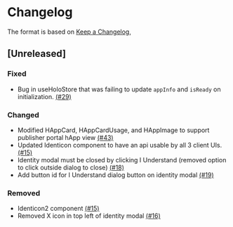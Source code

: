 # Changelog

The format is based on [Keep a Changelog](https://keepachangelog.com/en/1.0.0/),

## [Unreleased]

### Fixed
- Bug in useHoloStore that was failing to update `appInfo` and `isReady` on initialization. [(#29)]

### Changed
- Modified HAppCard, HAppCardUsage, and HAppImage to support publisher portal hApp view [(#43)]
- Updated Identicon component to have an api usable by all 3 client UIs. [(#15)]
- Identity modal must be closed by clicking I Understand (removed option to click outside dialog to close) [(#18)]
- Add button id for I Understand dialog button on identity modal [(#19)]

### Removed
- Identicon2 component [(#15)]
- Removed X icon in top left of identity modal [(#16)]

[(#15)]: https://github.com/Holo-Host/ui-common-library/pull/15
[(#16)]: https://github.com/Holo-Host/ui-common-library/pull/16
[(#18)]: https://github.com/Holo-Host/ui-common-library/pull/18
[(#19)]: https://github.com/Holo-Host/ui-common-library/pull/19
[(#29)]: https://github.com/Holo-Host/ui-common-library/pull/29
[(#43)]: https://github.com/Holo-Host/ui-common-library/pull/43